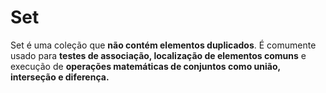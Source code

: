 # Set

Set é uma coleção que **não contém elementos duplicados**. É comumente usado para **testes de associação, localização de elementos comuns** e execução de **operações matemáticas de conjuntos como união, interseção e diferença.**
